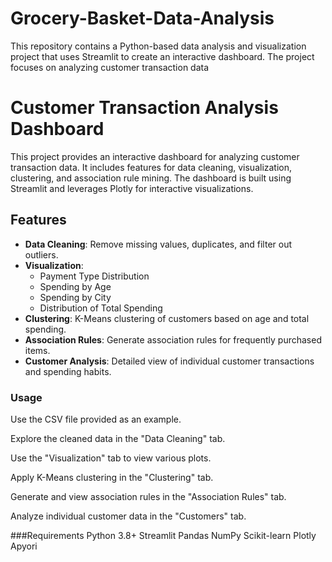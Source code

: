 # Grocery-Basket-Data-Analysis
This repository contains a Python-based data analysis and visualization project that uses Streamlit to create an interactive dashboard. The project focuses on analyzing customer transaction data
# Customer Transaction Analysis Dashboard

This project provides an interactive dashboard for analyzing customer transaction data. It includes features for data cleaning, visualization, clustering, and association rule mining. The dashboard is built using Streamlit and leverages Plotly for interactive visualizations.

## Features

- **Data Cleaning**: Remove missing values, duplicates, and filter out outliers.
- **Visualization**:
  - Payment Type Distribution
  - Spending by Age
  - Spending by City
  - Distribution of Total Spending
- **Clustering**: K-Means clustering of customers based on age and total spending.
- **Association Rules**: Generate association rules for frequently purchased items.
- **Customer Analysis**: Detailed view of individual customer transactions and spending habits.

### Usage
  Use the CSV file provided as an example.

  Explore the cleaned data in the "Data Cleaning" tab.

  Use the "Visualization" tab to view various plots.

  Apply K-Means clustering in the "Clustering" tab.

  Generate and view association rules in the "Association Rules" tab.

  Analyze individual customer data in the "Customers" tab.

###Requirements
Python 3.8+
Streamlit
Pandas
NumPy
Scikit-learn
Plotly
Apyori
